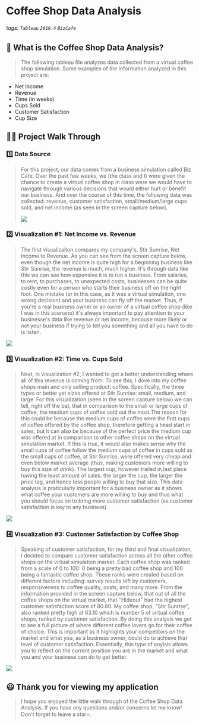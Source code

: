 # Coffee Shop Data Analysis

###### tags: `Tableau` `2019.4` `BizCafe`


## 📝 What is the Coffee Shop Data Analysis?
> The following tableau file analyzes data collected from a virtual coffee shop simulation. Some examples of the information analyzed in this project are: 
-  Net Income
-  Revenue
-  Time (in weeks)
-  Cups Sold
-  Customer Satisfaction
-  Cup Size

## 👩‍🏫 Project Walk Through

### 1️⃣ Data Source ###
> For this project, our data comes from a business simulation called Biz Cafe. Over the past few weeks, we (the class and I) were given the chance to create a virtual coffee shop in class were we would have to navigate through various decisions that would either hurt or benefit our business. And over the course of this time, the following data was collected: revenue, customer satisfaction, small/medium/large cups sold, and net income (as seen in the screen capture below).
> 
> ![](https://i.imgur.com/czFZEYU.png)

### 2️⃣ Visualization #1: Net Income vs. Revenue ###
>The first visualizaiton compares my company's, Stir Sunrise, Net Income to Revenue. As you can see from the screen capture below, even though the net income is quite high for a beginning business like Stir Sunrise, the revenue is much, much higher. It's through data like this we can see how expensive it is to run a business. From salaries, to rent, to purchases, to unexpected costs, businesses can be quite costly even for a person who starts their business off on the right foot. One mistake (or in this case, as it was a virtual simulation, one wrong decision) and your business can fly off the market. Thus, if you're a real business owner or an owner of a virtual coffee shop (like I was in this scenario) it's always important to pay attention to your businesse's data like revenue or net income, because more likely or not your business if trying to tell you something and all you have to do is listen. 
>
![](https://i.imgur.com/kDRVnFx.png)

### 3️⃣ Visualization #2: Time vs. Cups Sold  ###
>Next, in visualization #2, I wanted to get a better understanding where all of this revenue is coming from. To see this, I dove into my coffee shops main and only selling product: coffee. Specifically, the three types or better yet sizes offered at Stir Sunrise: small, medium, and large. For this visualization (seen in the screen capture below) we can tell, right off the bat, that in comparison to the small or large cups of coffee, the medium cups of coffee sold out the most.The reason for this could be because the medium cups of coffee were the first cups of coffee offered by the coffee shop, therefore getting a head start in sales, but it can also be because of the perfect price the medium cup was offered at in comparison to other coffee shops on the virtual simulation market. If this is true, it would also makes sense why the small cups of coffee follow the medium cups of coffee in cups sold as the small cups of coffee, at Stir Sunrise, were offered very cheap and even below market average (thus, making customers more willing to buy this size of drink). The largest cup, however trailed in last place having the least amount of sales: the larger the cup, the larger the price tag, and hence less people willing to buy that size. This data analysis is praticularly important for a business owner as it shows what coffee your customers are more willing to buy and thus what you should focus on to bring more customer satisfaction (as customer satisfaction is key to any business).
>
![](https://i.imgur.com/o7sF0BN.png)

### 4️⃣ Visualization #3: Customer Satisfaction by Coffee Shop ###
>Speaking of customer satisfaction, for my third and final visualization, I decided to compare customer satisfaction across all the other coffee shops on the virtual simulation market. Each coffee shop was ranked from a scale of 0 to 100: 0 being a pretty bad coffee shop and 100 being a fantastic coffee shop. These ranks were created based on different factors including: survey results left by customers, responsiveness to coffee quality, costs, and many more. From the information provided in the screen capture below, that out of all the coffee shops on the virtual market, that "Hideout" had the highest customer satisfaction score of 80.80. My coffee shop, "Stir Sunrise", also ranked pretty high at 63.10 which is number 5 of virtual coffee shops, ranked by customer satisfaction. By doing this analysis we get to see a full picture of where different coffee lovers go for their coffee of choice. This is important as it highlights your competitors on the market and what you, as a business owner, could do to achieve that level of customer satisfaction. Essentially, this type of anylsis allows you to reflect on the current position you are in the market and what you and your business can do to get better. 
>
![](https://i.imgur.com/c7UK9ut.png)

## 😃 Thank you for viewing my application ##
> I hope you enjoyed the little walk through of the Coffee Shop Data Analysis. If you have any questions and/or concerns let me know! Don't forget to leave a star⭐️.
